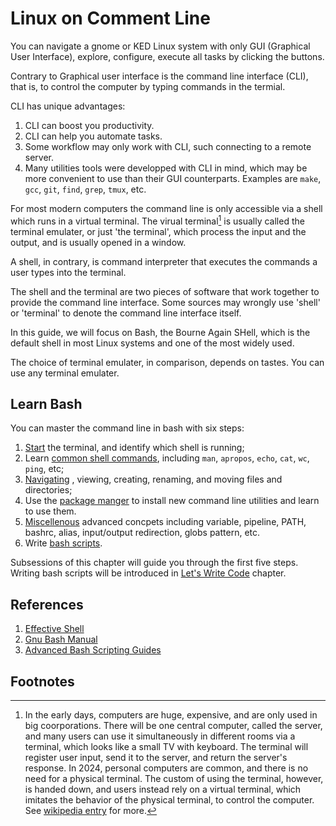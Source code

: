 # Linux on Comment Line

<!-- TODO: (Video tutorial available for this session). -->
<!-- TODO: -->

You can navigate a gnome or KED Linux system with only GUI (Graphical User Interface), explore, configure, execute all tasks by clicking the buttons. 

Contrary to Graphical user interface is the command line interface (CLI), that is, to control the computer by typing commands in the termial.

CLI has unique advantages:

1. CLI can boost you productivity.
1. CLI can help you automate tasks.
1. Some workflow may only work with CLI, such connecting to a remote server.
1. Many utilities tools were developped with CLI in mind, which may be more convenient to use than their GUI counterparts. 
Examples are `make`, `gcc`, `git`, `find`, `grep`, `tmux`, etc.

For most modern computers the command line is only accessible via a shell which runs in a virtual terminal.
The virual terminal[^terminal history] is usually called the terminal emulater, or just 'the terminal', which process the input and the output, and is usually opened in a window.


A shell, in contrary, is command interpreter that executes the commands a user types into the terminal.

The shell and the terminal are two pieces of software that work together to provide the command line interface. 
Some sources may wrongly use 'shell' or 'terminal' to denote the command line interface itself.

In this guide, we will focus on Bash, the Bourne Again SHell, which is the default shell in most Linux systems and one of the most widely used. 

The choice of terminal emulater, in comparison, depends on tastes. 
You can use any terminal emulater.

## Learn Bash 

You can master the command line in bash with six steps:

1. [Start](./linux_on_command_line/intro_terminal.md)
the terminal, and identify which shell is running;
1. Learn [common shell commands](./linux_on_command_line/common_commands.md),
including `man`, `apropos`, `echo`, `cat`, `wc`, `ping`, etc;
1. [Navigating](./linux_on_command_line/navigating_fs.md)
, viewing, creating, renaming, and moving files and directories;
1. Use the [package manger](./linux_on_command_line/package_manger.md) to
install new command line utilities and learn to use them.
1. [Miscellenous](./linux_on_command_line/advanced.md)
advanced concpets including variable, pipeline, PATH, bashrc, alias, input/output redirection, globs pattern, etc.
1. Write [bash scripts](../lets_write_code/bash.md).

Subsessions of this chapter will guide you through the first five steps.
Writing bash scripts will be introduced in [Let's Write Code](../lets_write_code/bash.md) chapter.

## References 

1. [Effective Shell](https://effective-shell.com/)
1. [Gnu Bash Manual](https://www.gnu.org/software/bash/manual/)
1. [Advanced Bash Scripting Guides](https://tldp.org/LDP/abs/html/)

## Footnotes 

[^terminal history]: In the early days, computers are huge, expensive, and are only used in big coorporations. 
There will be one central computer, called the server, and many users can use it simultaneously in different rooms via a terminal, which looks like a small TV with keyboard.
The terminal will register user input, send it to the server, and return the server's response.
In 2024, personal computers are common, and there is no need for a physical terminal.
The custom of using the terminal, however, is handed down, and users instead rely on a virtual terminal, which imitates the behavior of the physical terminal, to control the computer.
See [wikipedia entry](https://en.wikipedia.org/wiki/Computer_terminal) for more.

